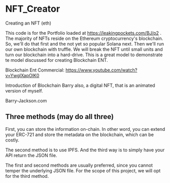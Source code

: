 # NFT_Creator
Creating an NFT (eth)

This code is for the Portfolio loaded at https://leakingpockets.com/BJ/p2
.
The majority of NFTs reside on the Ethereum cryptocurrency's blockchain. So, we'll do that first and the not yet so popular Solana next. Then we'll run our own blockchain with truffle. We will break the NFT until small units and turn our blockchain into a hard-drive. This is a great model to demonstrate te model discussed for creating Blockchain ENT.

Blockchain Ent Commercial: https://www.youtube.com/watch?v=YwgIXapOlK0

Introduction of Blockchain Barry also, a digital NFT, that is an animated version of myself.

Barry-Jackson.com


Three methods (may do all three)
------------------------------------------------
First, you can store the information on-chain. In other word, you can extend your ERC-721 and store the metadata on the blockchain, which can be costly.

The second method is to use IPFS. And the third way is to simply have your API return the JSON file.

The first and second methods are usually preferred, since you cannot temper the underlying JSON file. For the scope of this project, we will opt for the third method.
